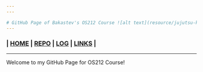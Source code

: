 ```yaml
---
---

# GitHub Page of Bakastev's OS212 Course ![alt text](resource/jujutsu-kaisen-0-gojo-resized.jpg)
---
```

### | [HOME]()  | [REPO](https://github.com/hollowsyde/ostest)  | [LOG](/TXT/mylog.txt) | [LINKS](LINKS)  |
---

Welcome to my GitHub Page for OS212 Course!
